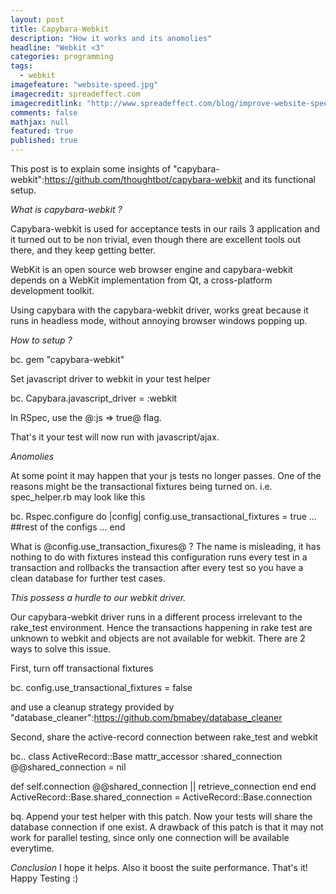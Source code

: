 ```yaml
---
layout: post
title: Capybara-Webkit
description: "How it works and its anomolies"
headline: "Webkit <3"
categories: programming
tags: 
  - webkit
imagefeature: "website-speed.jpg"
imagecredit: spreadeffect.com
imagecreditlink: "http://www.spreadeffect.com/blog/improve-website-speed/"
comments: false
mathjax: null
featured: true
published: true
---
```


This post is to explain some insights of "capybara-webkit":https://github.com/thoughtbot/capybara-webkit and its functional setup.

*What is capybara-webkit ?*

Capybara-webkit is used for acceptance tests in our rails 3 application and it turned out to be non trivial, even though there are excellent tools out there, and they keep getting better.

WebKit is an open source web browser engine and capybara-webkit depends on a WebKit implementation from Qt, a cross-platform development toolkit.

Using capybara with the capybara-webkit driver, works great because it runs in headless mode, without annoying browser windows popping up.

*How to setup ?*

bc. gem "capybara-webkit"

Set javascript driver to webkit in your test helper

bc. Capybara.javascript_driver = :webkit

In RSpec, use the @:js => true@ flag.

That's it your test will now run with javascript/ajax.

*Anomolies*

At some point it may happen that your js tests no longer passes.
One of the reasons might be the transactional fixtures being turned on.
i.e. spec_helper.rb may look like this

bc. Rspec.configure do |config|
  config.use_transactional_fixtures = true
  ...
  ##rest of the configs
  ...
end

What is @config.use_transaction_fixures@ ? The name is misleading, it has nothing to do with fixtures instead this configuration runs every test in a transaction and rollbacks the transaction after every test so you have a clean database for further test cases.

_This possess a hurdle to our webkit driver._

Our capybara-webkit driver runs in a different process irrelevant to the rake_test environment. Hence the transactions happening in rake test are unknown to webkit and objects are not available for webkit.
There are 2 ways to solve this issue.

First, turn off transactional fixtures

bc. config.use_transactional_fixtures = false

and use a cleanup strategy provided by "database_cleaner":https://github.com/bmabey/database_cleaner

Second, share the active-record connection between rake_test and webkit

bc.. class ActiveRecord::Base
  mattr_accessor :shared_connection
  @@shared_connection = nil

  def self.connection
  @@shared_connection || retrieve_connection
  end
end
ActiveRecord::Base.shared_connection = ActiveRecord::Base.connection

bq. Append your test helper with this patch. Now your tests will share the database connection if one exist.
A drawback of this patch is that it may not work for parallel testing, since only one connection will be available everytime.

*Conclusion*
I hope it helps. Also it boost the suite performance.
That's it!
Happy Testing :)